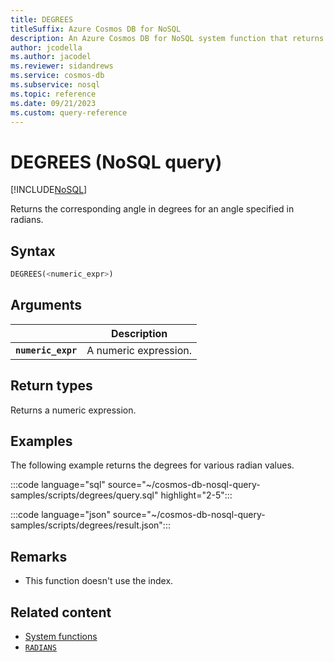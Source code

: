 ```yaml
---
title: DEGREES
titleSuffix: Azure Cosmos DB for NoSQL
description: An Azure Cosmos DB for NoSQL system function that returns the angle in degrees for a radian value.
author: jcodella
ms.author: jacodel
ms.reviewer: sidandrews
ms.service: cosmos-db
ms.subservice: nosql
ms.topic: reference
ms.date: 09/21/2023
ms.custom: query-reference
---
```


# DEGREES (NoSQL query)

[!INCLUDE[NoSQL](../../includes/appliesto-nosql.md)]

Returns the corresponding angle in degrees for an angle specified in radians.

## Syntax

```sql
DEGREES(<numeric_expr>)  
```  

## Arguments

| | Description |
| --- | --- |
| **`numeric_expr`** | A numeric expression. |

## Return types

Returns a numeric expression.  

## Examples

The following example returns the degrees for various radian values.

:::code language="sql" source="~/cosmos-db-nosql-query-samples/scripts/degrees/query.sql" highlight="2-5":::

:::code language="json" source="~/cosmos-db-nosql-query-samples/scripts/degrees/result.json":::

## Remarks

- This function doesn't use the index.

## Related content

- [System functions](system-functions.yml)
- [`RADIANS`](radians.md)
